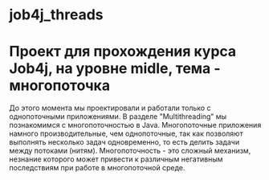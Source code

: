 # job4j_threads
<h1>Проект для прохождения курса Job4j, на уровне midle, тема - многопоточка</h1>
<p>До этого момента мы проектировали и работали только с однопоточными приложениями. В разделе "Multithreading" мы познакомимся с многопоточностью в Java. Многопоточные приложения намного производительные, чем однопоточные, так как позволяют выполнять несколько задач одновременно, то есть делить задачи между потоками (нитям). Многопоточность - это сложный механизм, незнание которого может привести к различным негативным последствиям при работе в многопоточной среде. </p>
